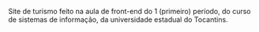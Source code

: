 Site de turismo feito na aula de front-end do 1 (primeiro) período, do curso de sistemas de informação, da universidade estadual do Tocantins.